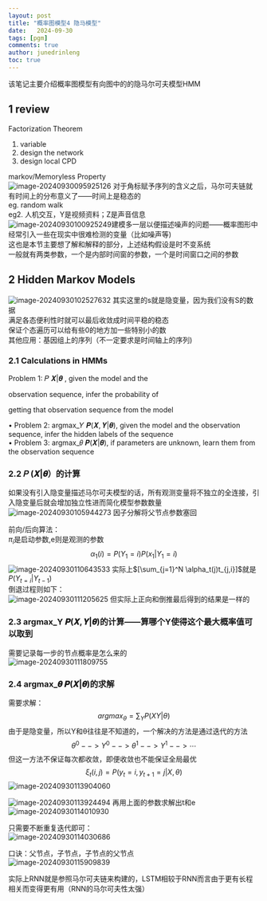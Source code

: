 ```yaml
---
layout: post
title: "概率图模型4 隐马模型"
date:   2024-09-30
tags: [pgm]
comments: true
author: junedrinleng
toc: true
---
```


该笔记主要介绍概率图模型有向图中的的隐马尔可夫模型HMM
<!-- more -->

## 1 review

Factorization Theorem  
1. variable 
2. design the network
3. design local CPD

markov/Memoryless Property  
![image-20240930095925126](https://raw.githubusercontent.com/JuneDrinleng/JuneDrinleng.github.io/main/img/2024-09-30-PGM_4_Dynamic_Model/image-20240930095925126.png)
对于角标赋予序列的含义之后，马尔可夫链就有时间上的分布意义了——时间上是稳态的  
eg. random walk  
eg2. 人机交互，Y是视频资料；Z是声音信息  
![image-20240930100925249](https://raw.githubusercontent.com/JuneDrinleng/JuneDrinleng.github.io/main/img/2024-09-30-PGM_4_Dynamic_Model/image-20240930100925249.png)建模多一层以便描述噪声的问题——概率图形中经常引入一些在现实中很难检测的变量（比如噪声等)  
这也是本节主要想了解和解释的部分，上述结构假设是时不变系统  
一般就有两类参数，一个是内部时间窗的参数，一个是时间窗口之间的参数  

## 2 Hidden Markov Models

![image-20240930102527632](https://raw.githubusercontent.com/JuneDrinleng/JuneDrinleng.github.io/main/img/2024-09-30-PGM_4_Dynamic_Model/image-20240930102527632.png)
其实这里的s就是隐变量，因为我们没有S的数据  
满足各态便利性时就可以最后收敛成时间平稳的稳态  
保证个态遍历可以给有些0的地方加一些特别小的数  
其他应用：基因组上的序列（不一定要求是时间轴上的序列)   

### 2.1 Calculations in HMMs

Problem 1: 𝑃 𝑿|𝜽 , given the model and the  

observation sequence, infer the probability of  

getting that observation sequence from the model  

• Problem 2: argmax_𝑌 𝑷(𝑿, 𝒀|𝜽), given the model and the observation sequence, infer the hidden labels of the sequence  
• Problem 3: argmax_𝜃 𝑷(𝑿|𝜽), if parameters are unknown, learn them from the observation sequence  

### 2.2 𝑃 (𝑿|𝜽）的计算  

如果没有引入隐变量描述马尔可夫模型的话，所有观测变量将不独立的全连接，引入隐变量后就会增加独立性进而简化模型参数数量  
![image-20240930105944273](https://raw.githubusercontent.com/JuneDrinleng/JuneDrinleng.github.io/main/img/2024-09-30-PGM_4_Dynamic_Model/image-20240930105944273.png)
因子分解将父节点参数塞回  

前向/后向算法：  
$\pi_i$是启动参数,e则是观测的参数   
$$
\alpha_1(i)=P(Y_1=i)P(x_1|Y_1=i)
$$
![image-20240930110643533](https://raw.githubusercontent.com/JuneDrinleng/JuneDrinleng.github.io/main/img/2024-09-30-PGM_4_Dynamic_Model/image-20240930110643533.png)
实际上$[\sum_{j=1}^N \alpha_t(j)t_{j,i}]$就是$P(Y_{t=i}|Y_{t-1})$  
倒退过程则如下：  
![image-20240930111205625](https://raw.githubusercontent.com/JuneDrinleng/JuneDrinleng.github.io/main/img/2024-09-30-PGM_4_Dynamic_Model/image-20240930111205625.png)
但实际上正向和倒推最后得到的结果是一样的  

### 2.3  argmax_Y 𝑷(𝑿, 𝒀|𝜽)的计算——算哪个Y使得这个最大概率值可以取到

需要记录每一步的节点概率是怎么来的  
![image-20240930111809755](https://raw.githubusercontent.com/JuneDrinleng/JuneDrinleng.github.io/main/img/2024-09-30-PGM_4_Dynamic_Model/image-20240930111809755.png)

### 2.4 argmax_𝜽 𝑷(𝑿|𝜽)的求解  

需要求解：  
$$
argmax_\theta=\sum_YP(XY|\theta)
$$
由于是隐变量，所以Y和θ往往是不知道的，一个解决的方法是通过迭代的方法  
$$
\theta^0-->Y^0-->\theta^1-->Y^1-->\cdots
$$
但这一方法不保证每次都收敛，即便收敛也不能保证全局最优  
$$
\xi_t(i,j)=P(y_t=i,y_{t+1}=j|X,\theta)
$$
![image-20240930113904060](https://raw.githubusercontent.com/JuneDrinleng/JuneDrinleng.github.io/main/img/2024-09-30-PGM_4_Dynamic_Model/image-20240930113904060.png)

![image-20240930113924494](https://raw.githubusercontent.com/JuneDrinleng/JuneDrinleng.github.io/main/img/2024-09-30-PGM_4_Dynamic_Model/image-20240930113924494.png)
再用上面的参数求解出t和e  
![image-20240930114010930](https://raw.githubusercontent.com/JuneDrinleng/JuneDrinleng.github.io/main/img/2024-09-30-PGM_4_Dynamic_Model/image-20240930114010930.png)

只需要不断重复迭代即可：  
![image-20240930114030686](https://raw.githubusercontent.com/JuneDrinleng/JuneDrinleng.github.io/main/img/2024-09-30-PGM_4_Dynamic_Model/image-20240930114030686.png)

口诀：父节点，子节点，子节点的父节点  
![image-20240930115909839](https://raw.githubusercontent.com/JuneDrinleng/JuneDrinleng.github.io/main/img/2024-09-30-PGM_4_Dynamic_Model/image-20240930115909839.png)

实际上RNN就是参照马尔可夫链来构建的，LSTM相较于RNN而言由于更有长程相关而变得更有用（RNN的马尔可夫性太强）
